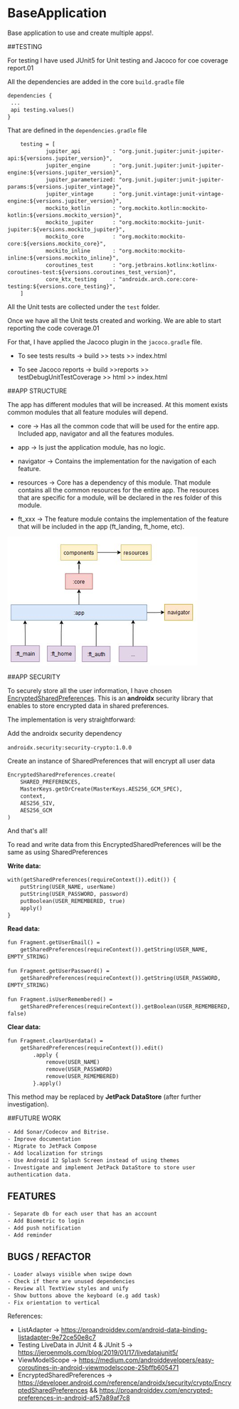 # BaseApplication
Base application to use and create multiple apps!.


##TESTING

For testing I have used JUnit5 for Unit testing and Jacoco for coe coverage report.01

All the dependencies are added in the core `build.gradle` file

```
dependencies {
 ...
 api testing.values()
}
```

That are defined in the `dependencies.gradle` file

```
    testing = [
            jupiter_api          : "org.junit.jupiter:junit-jupiter-api:${versions.jupiter_version}",
            jupiter_engine       : "org.junit.jupiter:junit-jupiter-engine:${versions.jupiter_version}",
            jupiter_parameterized: "org.junit.jupiter:junit-jupiter-params:${versions.jupiter_vintage}",
            jupiter_vintage      : "org.junit.vintage:junit-vintage-engine:${versions.jupiter_version}",
            mockito_kotlin       : "org.mockito.kotlin:mockito-kotlin:${versions.mockito_version}",
            mockito_jupiter      : "org.mockito:mockito-junit-jupiter:${versions.mockito_jupiter}",
            mockito_core         : "org.mockito:mockito-core:${versions.mockito_core}",
            mockito_inline       : "org.mockito:mockito-inline:${versions.mockito_inline}",
            coroutines_test      : "org.jetbrains.kotlinx:kotlinx-coroutines-test:${versions.coroutines_test_version}",
            core_ktx_testing     : "androidx.arch.core:core-testing:${versions.core_testing}",
    ]
```

All the Unit tests are collected under the `test` folder.

Once we have all the Unit tests created and working. We are able to start reporting the code coverage.01

For that, I have applied the Jacoco plugin in the `jacoco.gradle` file.

- To see tests results -> build >> tests >> index.html

- To see Jacoco reports -> build >>reports >> testDebugUnitTestCoverage >> html >> index.html


##APP STRUCTURE

The app has different modules that will be increased. At this moment exists common modules that all feature modules will depend.

- core -> Has all the common code that will be used for the entire app. Included app, navigator and all the features modules.

- app -> Is just the application module, has no logic.

- navigator -> Contains the implementation for the navigation of each feature.

- resources -> Core has a dependency of this module. That module contains all the common resources for the entire app. The resources that are specific for a module, will be declared in the res folder of this module.

- ft_xxx -> The feature module contains the implementation of the feature that will be included in the app (ft_landing, ft_home, etc).


![img.png](app_structure.JPG)


##APP SECURITY

To securely store all the user information, I have chosen [EncryptedSharedPreferences](https://developer.android.com/reference/androidx/security/crypto/EncryptedSharedPreferences). This is an **androidx** security library that enables to store encrypted data in shared preferences.

The implementation is very straightforward:

Add the androidx security dependency

```androidx.security:security-crypto:1.0.0```

Create an instance of SharedPreferences that will encrypt all user data
```
EncryptedSharedPreferences.create(
    SHARED_PREFERENCES,
    MasterKeys.getOrCreate(MasterKeys.AES256_GCM_SPEC),
    context,
    AES256_SIV,
    AES256_GCM
)
```

And that's all!

To read and write data from this EncryptedSharedPreferences will be the same as using SharedPreferences

**Write data:**

```
with(getSharedPreferences(requireContext()).edit()) {
    putString(USER_NAME, userName)
    putString(USER_PASSWORD, password)
    putBoolean(USER_REMEMBERED, true)
    apply()
}
```

**Read data:**

```
fun Fragment.getUserEmail() =
    getSharedPreferences(requireContext()).getString(USER_NAME, EMPTY_STRING)

fun Fragment.getUserPassword() =
    getSharedPreferences(requireContext()).getString(USER_PASSWORD, EMPTY_STRING)

fun Fragment.isUserRemembered() =
    getSharedPreferences(requireContext()).getBoolean(USER_REMEMBERED, false)
```

**Clear data:**

```
fun Fragment.clearUserdata() =
    getSharedPreferences(requireContext()).edit()
        .apply {
            remove(USER_NAME)
            remove(USER_PASSWORD)
            remove(USER_REMEMBERED)
        }.apply()
```

This method may be replaced by **JetPack DataStore** (after further investigation).

##FUTURE WORK

    - Add Sonar/Codecov and Bitrise.
    - Improve documentation
    - Migrate to JetPack Compose
    - Add localization for strings
    - Use Android 12 Splash Screen instead of using themes
    - Investigate and implement JetPack DataStore to store user authentication data.

## FEATURES
    - Separate db for each user that has an account
    - Add Biometric to login
    - Add push notification
    - Add reminder

## BUGS / REFACTOR
    - Loader always visible when swipe down
    - Check if there are unused dependencies
    - Review all TextView styles and unify
    - Show buttons above the keyboard (e.g add task)
    - Fix orientation to vertical
  
References:

- ListAdapter -> https://proandroiddev.com/android-data-binding-listadapter-9e72ce50e8c7
- Testing LiveData in JUnit 4 & JUnit 5 -> https://jeroenmols.com/blog/2019/01/17/livedatajunit5/
- ViewModelScope -> https://medium.com/androiddevelopers/easy-coroutines-in-android-viewmodelscope-25bffb605471
- EncryptedSharedPreferences -> https://developer.android.com/reference/androidx/security/crypto/EncryptedSharedPreferences && https://proandroiddev.com/encrypted-preferences-in-android-af57a89af7c8